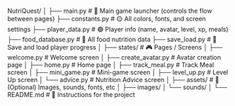 NutriQuest/
│
├── main.py             # 🔵 Main game launcher (controls the flow between pages)
├── constants.py        # 🟡 All colors, fonts, and screen settings
├── player_data.py      # 🟣 Player info (name, avatar, level, xp, meals)
├── food_database.py    # 🥗 All food nutrition data
├── save_load.py        # 💾 Save and load player progress
│
├── states/             # 🎮 Pages / Screens
│   ├── welcome.py         # Welcome screen
│   ├── create_avatar.py   # Avatar creation page
│   ├── home.py            # Home page
│   ├── track_meal.py      # Track Meal screen
│   ├── mini_game.py       # Mini-game screen
│   ├── level_up.py        # Level Up screen
│   └── advice.py          # Nutrition Advice screen
│
├── assets/            # 🎨 (Optional) Images, sounds, fonts, etc
│   ├── images/
│   └── sounds/
│
└── README.md           # 📄 Instructions for the project
